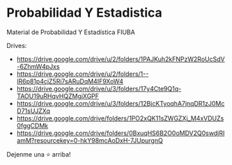 # Probabilidad Y Estadistica
Material de Probabilidad Y Estadística FIUBA

Drives:
* https://drive.google.com/drive/u/2/folders/1PAJKuh2kFNPzW2RoUcSdV-6ZhmW4pJxs
* https://drive.google.com/drive/u/2/folders/1--lR6p81p4cjZ5Ri7sARuDqM4IF9XoW4
* https://drive.google.com/drive/u/3/folders/17y4Cte9Q1q-TAOU19uRHqvHQZMgjXGPF
* https://drive.google.com/drive/u/3/folders/12BjcKTyoqhA7jnqDR1zJ0McD71sUJZXq
* https://drive.google.com/drive/folders/1PO2xQK11sZWGZXj_M4xVDUZs0fggCDMk
* https://drive.google.com/drive/folders/0BxuqHS6B2O0oMDV2Q0swdjRIamM?resourcekey=0-hkY98mcAoDxH-7JUpurgnQ

Dejenme una ⭐ arriba!
